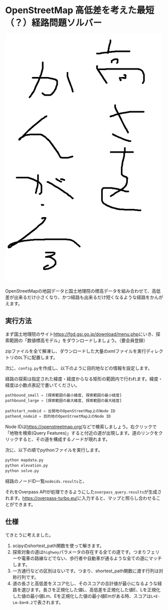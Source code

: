 # OpenStreetMap 高低差を考えた最短（？）経路問題ソルバー
![takasa wo kangaeru](takasa.png)

OpenStreetMapの地図データと国土地理院の標高データを組み合わせて、高低差が出来るだけ小さくなり、かつ経路も出来るだけ短くなるような経路をかんがえます。

## 実行方法

まず国土地理院のサイト<https://fgd.gsi.go.jp/download/menu.php>にいき、探索範囲の「数値標高モデル」をダウンロードしましょう。（要会員登録）

zipファイルを全て解凍し、ダウンロードした大量のxmlファイルを実行ディレクトリの`DL`下に配置します。

次に、`config.py`を作成し、以下のように目的地などの情報を設定します。

経路の探索は指定された緯度・経度からなる矩形の範囲内で行われます。緯度・経度は小数点表記で書いてください。

```python
pathbound_small = [探索範囲の最小緯度, 探索範囲の最小経度]
pathbound_large = [探索範囲の最大緯度, 探索範囲の最大経度]

pathstart_nodeid = 出発地のOpenStreetMap上のNode ID
pathend_nodeid = 目的地のOpenStreetMap上のNode ID
```

Node IDは<https://openstreetmap.org/>などで検索しましょう。右クリックで「地物を検索(Query Features)」すると付近の道が出現します。道のリンクをクリックすると、その道を構成するノードが現れます。

次に、以下の順でpythonファイルを実行します。

```bash
python mapdata.py
python elevation.py
python solve.py
```

経路のノードID一覧`nodeids.results`と、

それをOverpass APIが処理できるようにした`overpass_query.results`が生成されます。<https://overpass-turbo.eu/>に入力すると、マップと照らし合わせることができます。

## 仕様

てきとうに考えました。

1. scipyのshortest_path関数を使って解きます。
1. 探索対象の道は`highway`パラメータの存在する全ての道です。つまりフェリーや電車の路線などでない、歩行者や自動車が通るような全ての道にマッチします。
1. 一方通行などの区別はないです。つまり、shortest_path関数に渡す行列は対称行列です。
1. 道の長さと高低差をスコア化し、そのスコアの合計値が最小になるような経路を選びます。長さを正規化した値L、高低差を正規化した値E、Lを正規化した値の最小値Lm、Eを正規化した値の最小値Emがある時、スコアは`L+E-Lm-Em+0.2`で表されます。
